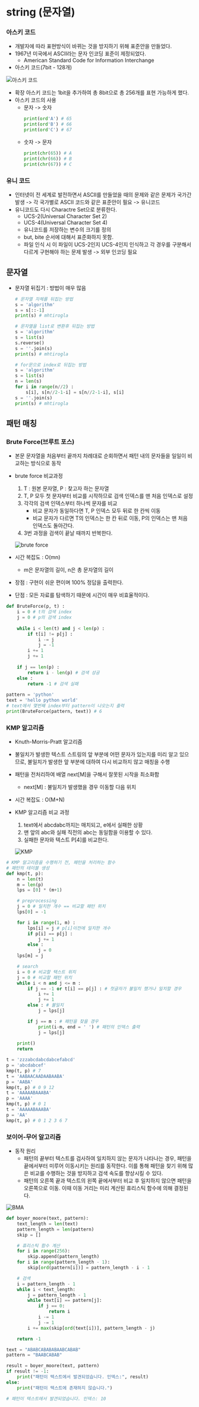 # string (문자열)

### 아스키 코드
* 개발자에 따라 표현방식이 바뀌는 것을 방지하기 위해 표준안을 만들었다.
* 1967년 미국에서 ASCII라는 문자 인코딩 표준이 제정되었다.
    * American Standard Code for Information Interchange
* 아스키 코드(7bit - 128개)

![아스키 코드](../image/ASCII_table.png)

* 확장 아스키 코드는 1bit을 추가하여 총 8bit으로 총 256개를 표현 가능하게 했다.
* 아스키 코드의 사용
    * 문자 -> 숫자
        ```python
        print(ord'A') # 65
        print(ord'B') # 66
        print(ord'C') # 67
        ```
    * 숫자 -> 문자
        ```python
        print(chr(65)) # A
        print(chr(66)) # B
        print(chr(67)) # C
        ```

### 유니 코드
* 인터넷이 전 세계로 발전하면서 ASCII를 만들었을 때의 문제와 같은 문제가 국가간 발생 -> 각 국가별로 ASCII 코드와 같은 표준안이 필요 -> 유니코드
* 유니코드도 다시 Charactre Set으로 분류한다.
    * UCS-2(Universal Character Set 2)
    * UCS-4(Universal Character Set 4)
    * 유니코드를 저장하는 변수의 크기를 정의
    * but, bite 순서에 대해서 표준화하지 못함.
    * 파일 인식 시 이 파일이 UCS-2인지 UCS-4인지 인식하고 각 경우를 구분해서 다르게 구현해야 하는 문제 발생 -> 외부 인코딩 필요


## 문자열
* 문자열 뒤집기 : 방법이 매우 많음
    ```python
    # 문자열 자체를 뒤집는 방법
    s = 'algorithm'
    s = s[::-1]
    print(s) # mhtirogla
    ```
    ```python
    # 문자열을 list로 변환후 뒤집는 방법
    s = 'algorithm'
    s = list(s)
    s.reverse()
    s = ''.join(s)
    print(s) # mhtirogla
    ```
    ```python
    # for문으로 index로 뒤집는 방법
    s = 'algorithm'
    s = list(s)
    n = len(s)
    for i in range(n//2) :
        s[i], s[n//2-1-i] = s[n//2-1-i], s[i]
    s = ''.join(s)
    print(s) # mhtirogla
    ```


## 패턴 매칭

### Brute Force(브루트 포스)
* 본문 문자열을 처음부터 끝까지 차례대로 순회하면서 패턴 내의 문자들을 일일이 비교하는 방식으로 동작
* brute force 비교과정
    1. T : 원본 문자열, P : 찾고자 하는 문자열
    2. T, P 모두 첫 문자부터 비교를 시작하므로 검색 인덱스를 맨 처음 인덱스로 설정
    3. 각각의 검색 인덱스부터 하나씩 문자를 비교
        * 비교 문자가 동일하다면 T, P 인덱스 모두 뒤로 한 칸씩 이동
        * 비교 문자가 다르면 T의 인덱스는 한 칸 뒤로 이동, P의 인덱스는 맨 처음 인덱스도 돌아간다.
    4. 3번 과정을 검색이 끝날 때까지 반복한다.

    ![brute force](../image/brute_force.png)

* 시간 복잡도 : O(mn)
    * m은 문자열의 길이, n은 총 문자열의 길이
* 장점 : 구현이 쉬운 편이며 100% 정답을 출력한다.
* 단점 : 모든 자료를 탐색하기 때문에 시간이 매우 비효율적이다.
```python
def BruteForce(p, t) :
    i = 0 # t의 검색 index
    j = 0 # p의 검색 index
    
    while i < len(t) and j < len(p) :
        if t[i] != p[j] :
            i -= j
            j = -1
        i += 1
        j += 1
    
    if j == len(p) :
        return i - len(p) # 검색 성공
    else :
        return -1 # 검색 실패
    
pattern = 'python'
text = 'hello python world'
# text에서 몇번째 index부터 pattern이 나오는지 출력
print(BruteForce(pattern, text)) # 6
```

### KMP 알고리즘
* Knuth-Morris-Pratt 알고리즘
* 불일치가 발생한 텍스트 스트링의 앞 부분에 어떤 문자가 있는지를 미리 알고 있으므로, 불일치가 발생한 앞 부분에 대하여 다시 비교하지 않고 매칭을 수행
* 패턴을 전처리하여 배열 next[M]을 구해서 잘못된 시작을 최소화함
    * next[M] : 불일치가 발생했을 경우 이동할 다음 위치
* 시간 복잡도 : O(M+N)
* KMP 알고리즘 비교 과정
    1. text에서 abcdabc까지는 매치되고, e에서 실패한 상황
    2. 맨 앞의 abc와 실패 직전의 abc는 동일함을 이용할 수 있다.
    3. 실패한 문자와 텍스트 P[4]를 비교한다.

    ![KMP](../image/KMP.gif)

```python
# KMP 알고리즘을 수행하기 전, 패턴을 처리하는 함수
# 패턴의 테이블 생성
def kmp(t, p):
    n = len(t)
    m = len(p)
    lps = [0] * (m+1)

    # preprocessing
    j = 0 # 일치한 개수 == 비교할 패턴 위치
    lps[0] = -1

    for i in range(1, m) :
        lps[i] = j # p[i]이전에 일치한 개수
        if p[i] == p[j] :
            j += 1
        else :
            j = 0
    lps[m] = j

    # search
    i = 0 # 비교할 택스트 위치
    j = 0 # 비교할 패턴 위치
    while i < n and j <= m :
        if j == -1 or t[i] == p[j] : # 첫글자가 불일치 했거나 일치할 경우
            i += 1
            j += 1
        else : # 불일치
            j = lps[j]

        if j == m : # 패턴을 찾을 경우
            print(i-m, end = ' ') # 패턴의 인덱스 출력
            j = lps[j]
    
    print()
    return

t = 'zzzabcdabcdabcefabcd'
p = 'abcdabcef'
kmp(t, p) # 7
t = 'AABAACAADAABAABA'
p = 'AABA'
kmp(t, p) # 0 9 12
t = 'AAAAABAAABA'
p = 'AAAA'
kmp(t, p) # 0 1
t = 'AAAAABAAABA'
p = 'AA'
kmp(t, p) # 0 1 2 3 6 7
```

### 보이어-무어 알고리즘
* 동작 원리
    * 패턴의 끝부터 텍스트를 검사하여 일치하지 않는 문자가 나타나는 경우, 패턴을 끝에서부터 미루어 이동시키는 원리를 동작한다. 이를 통해 패턴을 찾기 위해 많은 비교를 수행하는 것을 방지하고 검색 속도를 향상시킬 수 있다.
    * 패턴의 오른쪽 끝과 텍스트의 왼쪽 끝에서부터 비교 후 일치하지 않으면 패턴을 오른쪽으로 이동. 이때 이동 거리는 미리 계산된 휴리스틱 함수에 의해 결정된다.

![BMA](../image/BMA.gif)

```python
def boyer_moore(text, pattern):
    text_length = len(text)
    pattern_length = len(pattern)
    skip = []

    # 휴리스틱 함수 계산
    for i in range(256):
        skip.append(pattern_length)
    for i in range(pattern_length - 1):
        skip[ord(pattern[i])] = pattern_length - i - 1

    # 검색
    i = pattern_length - 1
    while i < text_length:
        j = pattern_length - 1
        while text[i] == pattern[j]:
            if j == 0:
                return i
            i -= 1
            j -= 1
        i += max(skip[ord(text[i])], pattern_length - j)

    return -1

text = "ABABCABABABAABCABAB"
pattern = "BAABCABAB"

result = boyer_moore(text, pattern)
if result != -1:
    print("패턴이 텍스트에서 발견되었습니다. 인덱스:", result)
else:
    print("패턴이 텍스트에 존재하지 않습니다.")

# 패턴이 텍스트에서 발견되었습니다. 인덱스: 10
```